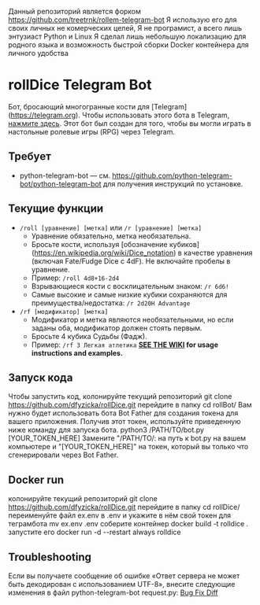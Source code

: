 Данный репозиторий является форком https://github.com/treetrnk/rollem-telegram-bot
Я использую его для своих личных не комерческих целей, Я не програмист, а всего лишь энтузиаст Python и Linux
Я сделал лишь небольшую локализацию для родного языка и возможность быстрой сборки Docker контейнера для личного удобства



# rollDice Telegram Bot
Бот, бросающий многогранные кости для [Telegram] (https://telegram.org). Чтобы использовать этого бота в Telegram, [нажмите здесь](https://t.me/rollzkbot). Этот бот был создан для того, чтобы вы могли играть в настольные ролевые игры (RPG) через Telegram.

## Требует
* python-telegram-bot — см. https://github.com/python-telegram-bot/python-telegram-bot для получения инструкций по установке.

## Текущие функции
* `/roll [уравнение] [метка]` или `/r [уравнение] [метка]`
     * Уравнение обязательно, метка необязательна.
     * Бросьте кости, используя [обозначение кубиков] (https://en.wikipedia.org/wiki/Dice_notation) в качестве уравнения (включая Fate/Fudge Dice с 4dF). Не включайте пробелы в уравнение.
     * Пример: `/roll 4d8+16-2d4`
     * Взрывающиеся кости с восклицательным знаком: `/r 6d6!`
     * Самые высокие и самые низкие кубики сохраняются для преимущества/недостатка: `/r 2d20H Advantage`
* `/rf [модификатор] [метка]`
     * Модификатор и метка являются необязательными, но если заданы оба, модификатор должен стоять первым.
     * Бросьте 4 кубика Судьбы (Фадж).
     * Пример: `/rf 3 Легкая атлетика`
**[SEE THE WIKI](https://github.com/treetrnk/rollem-telegram-bot/wiki) for usage instructions and examples.**

## Запуск кода

Чтобы запустить код, колонируйте текущий репозиторий 
   git clone https://github.com/dfyzicka/rollDice.git
перейдите в папку
   cd rollBot/
Вам нужно будет использовать бота Bot Father для создания токена для вашего приложения. Получив этот токен, используйте приведенную ниже команду для запуска бота.
   python3 /PATH/TO/bot.py [YOUR_TOKEN_HERE]
Замените "/PATH/TO/: на путь к bot.py на вашем компьютере и "[YOUR_TOKEN_HERE]" на токен, который вы только что сгенерировали через Bot Father.

## Docker run
колонируйте текущий репозиторий 
   git clone https://github.com/dfyzicka/rollDice.git
перейдите в папку 
   cd rollDice/ 
переименуйте файл ex.env в .env и укажите в нём свой токен для теграмбота
    mv ex.env .env
соберите контейнер
   docker build -t rolldice .
запустите его
   docker run -d --restart always rolldice

## Troubleshooting

Если вы получаете сообщение об ошибке «Ответ сервера не может быть декодирован с использованием UTF-8», внесите следующие изменения в файл python-telegram-bot request.py: [Bug Fix Diff](https://github.com/python-telegram-bot/python-telegram-bot/pull/1623/files)
